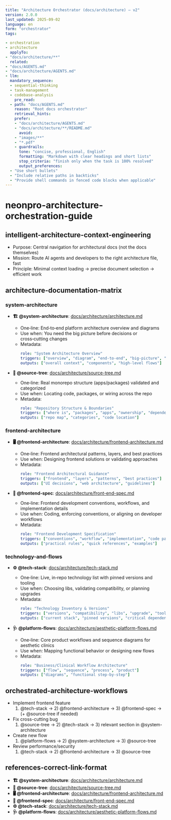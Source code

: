 ```yaml
---
title: "Architecture Orchestrator (docs/architecture) — v2"
version: 2.0.0
last_updated: 2025-09-02
language: en
form: "orchestrator"
tags:

- orchestration
- architecture
  applyTo:
- "docs/architecture/**"
  related:
- "docs/AGENTS.md"
- "docs/architecture/AGENTS.md"
- llm:
  mandatory_sequence:
  - sequential-thinking
  - task-management
  - codebase-analysis
    pre_read:
  - path: "docs/AGENTS.md"
    reason: "Root docs orchestrator"
    retrieval_hints:
    prefer:
    - "docs/architecture/AGENTS.md"
    - "docs/architecture/**/README.md"
      avoid:
    - "images/**"
    - "*.pdf"
    - guardrails:
      tone: "concise, professional, English"
      formatting: "Markdown with clear headings and short lists"
      stop_criteria: "finish only when the task is 100% resolved"
      output_preferences:
  - "Use short bullets"
  - "Include relative paths in backticks"
  - "Provide shell commands in fenced code blocks when applicable"
---
```


# neonpro-architecture-orchestration-guide

## intelligent-architecture-context-engineering

- Purpose: Central navigation for architectural docs (not the docs themselves)
- Mission: Route AI agents and developers to the right architecture file, fast
- Principle: Minimal context loading → precise document selection → efficient work

## architecture-documentation-matrix

### system-architecture

- **🏗️ @system-architecture**: [docs/architecture/architecture.md](./architecture.md)
  - One‑line: End‑to‑end platform architecture overview and diagrams
  - Use when: You need the big picture before decisions or cross‑cutting changes
  - Metadata:
    ```yaml
    role: "System Architecture Overview"
    triggers: ["overview", "diagram", "end-to-end", "big-picture", "decision"]
    outputs: ["overall context", "components", "high-level flows"]
    ```

- **🌳 @source-tree**: [docs/architecture/source-tree.md](./source-tree.md)
  - One‑line: Real monorepo structure (apps/packages) validated and categorized
  - Use when: Locating code, packages, or wiring across the repo
  - Metadata:
    ```yaml
    role: "Repository Structure & Boundaries"
    triggers: ["where is", "packages", "apps", "ownership", "dependencies"]
    outputs: ["repo map", "categories", "code location"]
    ```

### frontend-architecture

- **🖥️ @frontend-architecture**: [docs/architecture/frontend-architecture.md](./frontend-architecture.md)
  - One‑line: Frontend architectural patterns, layers, and best practices
  - Use when: Designing frontend solutions or validating approaches
  - Metadata:
    ```yaml
    role: "Frontend Architectural Guidance"
    triggers: ["frontend", "layers", "patterns", "best practices"]
    outputs: ["UI decisions", "web architecture", "guidelines"]
    ```

- **🧩 @frontend-spec**: [docs/architecture/front-end-spec.md](./front-end-spec.md)
  - One‑line: Frontend development conventions, workflows, and implementation details
  - Use when: Coding, enforcing conventions, or aligning on developer workflows
  - Metadata:
    ```yaml
    role: "Frontend Development Specification"
    triggers: ["conventions", "workflow", "implementation", "code patterns"]
    outputs: ["practical rules", "quick references", "examples"]
    ```

### technology-and-flows

- **⚙️ @tech-stack**: [docs/architecture/tech-stack.md](./tech-stack.md)
  - One‑line: Live, in‑repo technology list with pinned versions and tooling
  - Use when: Choosing libs, validating compatibility, or planning upgrades
  - Metadata:
    ```yaml
    role: "Technology Inventory & Versions"
    triggers: ["versions", "compatibility", "libs", "upgrade", "tooling"]
    outputs: ["current stack", "pinned versions", "critical dependencies"]
    ```

- **🩺 @platform-flows**: [docs/architecture/aesthetic-platform-flows.md](./aesthetic-platform-flows.md)
  - One‑line: Core product workflows and sequence diagrams for aesthetic clinics
  - Use when: Mapping functional behavior or designing new flows
  - Metadata:
    ```yaml
    role: "Business/Clinical Workflow Architecture"
    triggers: ["flow", "sequence", "process", "product"]
    outputs: ["diagrams", "functional step-by-step"]
    ```

## orchestrated-architecture-workflows

- Implement frontend feature
  1. @tech-stack → 2) @frontend-architecture → 3) @frontend-spec → (+ @source-tree if needed)
- Fix cross-cutting bug
  1. @source-tree → 2) @tech-stack → 3) relevant section in @system-architecture
- Create new flow
  1. @platform-flows → 2) @system-architecture → 3) @source-tree
- Review performance/security
  1. @tech-stack → 2) @frontend-architecture → 3) @source-tree

## references-correct-link-format

- **🏗️ @system-architecture**: [docs/architecture/architecture.md](./architecture.md)
- **🌳 @source-tree**: [docs/architecture/source-tree.md](./source-tree.md)
- **🖥️ @frontend-architecture**: [docs/architecture/frontend-architecture.md](./frontend-architecture.md)
- **🧩 @frontend-spec**: [docs/architecture/front-end-spec.md](./front-end-spec.md)
- **⚙️ @tech-stack**: [docs/architecture/tech-stack.md](./tech-stack.md)
- **🩺 @platform-flows**: [docs/architecture/aesthetic-platform-flows.md](./aesthetic-platform-flows.md)

